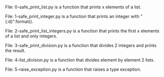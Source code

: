 File: 0-safe_print_list.py is a function that prints x elements of a list.

File: 1-safe_print_integer.py is a function that prints an integer with "{:d}".format().

File: 2-safe_print_list_integers.py is a function that prints the first x elements of a list and only integers.

File: 3-safe_print_division.py is a function that divides 2 integers and prints the result.

File: 4-list_division.py is a function that divides element by element 2 lists.

File: 5-raise_exception.py is a function that raises a type exception.

